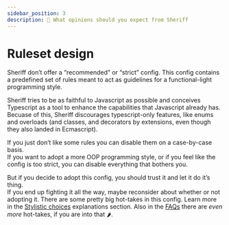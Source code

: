 ```yaml
---
sidebar_position: 3
description: 📐 What opinions should you expect from Sheriff
---
```


# Ruleset design

Sheriff don’t offer a “recommended” or “strict” config. This config contains a predefined set of rules meant to act as guidelines for a functional-light programming style.<br />

Sheriff tries to be as faithful to Javascript as possible and conceives Typescript as a tool to enhance the capabilities that Javascript already has. Becuase of this, Sheriff discourages typescript-only features, like enums and overloads (and classes, and decorators by extensions, even though they also landed in Ecmascript).

If you just don’t like some rules you can disable them on a case-by-case basis.<br />
If you want to adopt a more OOP programming style, or if you feel like the config is too strict, you can disable everything that bothers you.

But if you decide to adopt this config, you should trust it and let it do it’s thing. <br />
If you end up fighting it all the way, maybe reconsider about whether or not adopting it.
There are some pretty big hot-takes in this config. Learn more in the [Stylistic choices](./stylistic-choices.md) explanations section. Also in the [FAQs](../faq.md) there are _even more_ hot-takes, if you are into that 🌶️.
